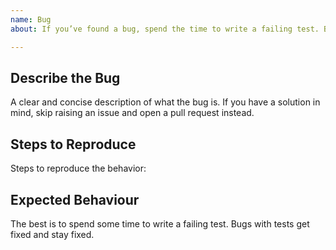 ```yaml
---
name: Bug
about: If you’ve found a bug, spend the time to write a failing test. Bugs with tests get fixed and stay fixed. If you have a solution in mind, skip raising an issue and open a pull request instead.

---
```

## Describe the Bug
A clear and concise description of what the bug is. If you have a solution in mind, skip raising an issue and open a pull request instead.

## Steps to Reproduce
Steps to reproduce the behavior:

## Expected Behaviour
The best is to spend some time to write a failing test. Bugs with tests get fixed and stay fixed.
